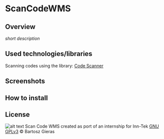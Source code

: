 # ScanCodeWMS

## Overview
*short description*

## Used technologies/libraries

Scanning codes using the library: [Code Scanner](https://github.com/yuriy-budiyev/code-scanner)

## Screenshots

## How to install

## License
![alt text](https://www.gnu.org/graphics/gplv3-88x31.png "GNU GPLv3")
Scan Code WMS created as port of an internship for Inn-Tek 
[GNU GPLv3](../LICENSE) © Bartosz Gieras
